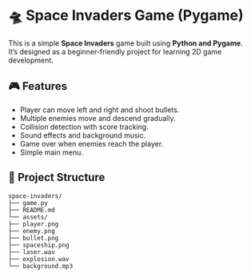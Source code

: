 # 🛸 Space Invaders Game (Pygame)

This is a simple **Space Invaders** game built using **Python and Pygame**.  
It’s designed as a beginner-friendly project for learning 2D game development.

## 🎮 Features

- Player can move left and right and shoot bullets.
- Multiple enemies move and descend gradually.
- Collision detection with score tracking.
- Sound effects and background music.
- Game over when enemies reach the player.
- Simple main menu.

## 📁 Project Structure
```
space-invaders/
├── game.py
├── README.md
└── assets/
├── player.png
├── enemy.png
├── bullet.png
├── spaceship.png
├── laser.wav
├── explosion.wav
└── background.mp3